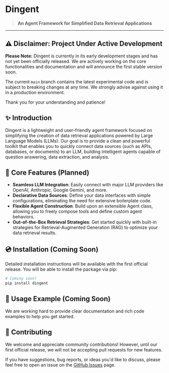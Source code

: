# Dingent

> **An Agent Framework for Simplified Data Retrieval Applications**

-----

## ⚠️ Disclaimer: Project Under Active Development

**Please Note:** Dingent is currently in its early development stages and has not yet been officially released. We are actively working on the core functionalities and documentation and will announce the first stable version soon.

The current `main` branch contains the latest experimental code and is subject to breaking changes at any time. We strongly advise against using it in a production environment.

Thank you for your understanding and patience\!

## ✨ Introduction

Dingent is a lightweight and user-friendly agent framework focused on simplifying the creation of data retrieval applications powered by Large Language Models (LLMs). Our goal is to provide a clean and powerful toolkit that enables you to quickly connect data sources (such as APIs, databases, or documents) to an LLM, building intelligent agents capable of question answering, data extraction, and analysis.

## 🚀 Core Features (Planned)

  * **Seamless LLM Integration**: Easily connect with major LLM providers like OpenAI, Anthropic, Google Gemini, and more.
  * **Declarative Data Sources**: Define your data interfaces with simple configurations, eliminating the need for extensive boilerplate code.
  * **Flexible Agent Construction**: Build upon an extensible Agent class, allowing you to freely compose tools and define custom agent behaviors.
  * **Out-of-the-Box Retrieval Strategies**: Get started quickly with built-in strategies for Retrieval-Augmented Generation (RAG) to optimize your data retrieval results.

## 💿 Installation (Coming Soon)

Detailed installation instructions will be available with the first official release. You will be able to install the package via pip:

```bash
# Coming soon!
pip install dingent
```

## 📖 Usage Example (Coming Soon)

We are working hard to provide clear documentation and rich code examples to help you get started. 

## 🤝 Contributing

We welcome and appreciate community contributions\! However, until our first official release, we will not be accepting pull requests for new features.

If you have suggestions, bug reports, or ideas you'd like to discuss, please feel free to open an issue on the [GitHub Issues](https://github.com/saya-ashen/Dingent/issues) page.
